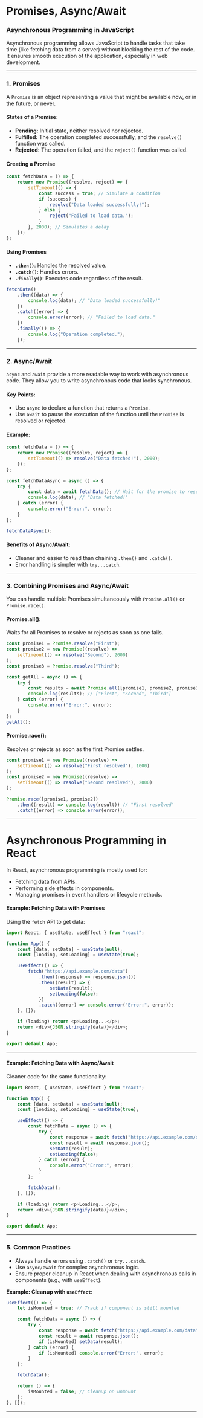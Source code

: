 # Promises, Async/Await

### **Asynchronous Programming in JavaScript**

Asynchronous programming allows JavaScript to handle tasks that take time (like fetching data from a server) without blocking the rest of the code. It ensures smooth execution of the application, especially in web development.

---

### **1. Promises**

A `Promise` is an object representing a value that might be available now, or in the future, or never.

#### **States of a Promise:**

- **Pending:** Initial state, neither resolved nor rejected.
- **Fulfilled:** The operation completed successfully, and the `resolve()` function was called.
- **Rejected:** The operation failed, and the `reject()` function was called.

#### **Creating a Promise**

```javascript
const fetchData = () => {
	return new Promise((resolve, reject) => {
		setTimeout(() => {
			const success = true; // Simulate a condition
			if (success) {
				resolve("Data loaded successfully!");
			} else {
				reject("Failed to load data.");
			}
		}, 2000); // Simulates a delay
	});
};
```

#### **Using Promises**

- **`.then()`**: Handles the resolved value.
- **`.catch()`**: Handles errors.
- **`.finally()`**: Executes code regardless of the result.

```javascript
fetchData()
	.then((data) => {
		console.log(data); // "Data loaded successfully!"
	})
	.catch((error) => {
		console.error(error); // "Failed to load data."
	})
	.finally(() => {
		console.log("Operation completed.");
	});
```

---

### **2. Async/Await**

`async` and `await` provide a more readable way to work with asynchronous code. They allow you to write asynchronous code that looks synchronous.

#### **Key Points:**

- Use `async` to declare a function that returns a `Promise`.
- Use `await` to pause the execution of the function until the `Promise` is resolved or rejected.

#### **Example:**

```javascript
const fetchData = () => {
	return new Promise((resolve, reject) => {
		setTimeout(() => resolve("Data fetched!"), 2000);
	});
};

const fetchDataAsync = async () => {
	try {
		const data = await fetchData(); // Wait for the promise to resolve
		console.log(data); // "Data fetched!"
	} catch (error) {
		console.error("Error:", error);
	}
};

fetchDataAsync();
```

#### **Benefits of Async/Await:**

- Cleaner and easier to read than chaining `.then()` and `.catch()`.
- Error handling is simpler with `try...catch`.

---

### **3. Combining Promises and Async/Await**

You can handle multiple Promises simultaneously with `Promise.all()` or `Promise.race()`.

#### **Promise.all()**:

Waits for all Promises to resolve or rejects as soon as one fails.

```javascript
const promise1 = Promise.resolve("First");
const promise2 = new Promise((resolve) =>
	setTimeout(() => resolve("Second"), 2000)
);
const promise3 = Promise.resolve("Third");

const getAll = async () => {
	try {
		const results = await Promise.all([promise1, promise2, promise3]);
		console.log(results); // ["First", "Second", "Third"]
	} catch (error) {
		console.error("Error:", error);
	}
};
getAll();
```

#### **Promise.race()**:

Resolves or rejects as soon as the first Promise settles.

```javascript
const promise1 = new Promise((resolve) =>
	setTimeout(() => resolve("First resolved"), 1000)
);
const promise2 = new Promise((resolve) =>
	setTimeout(() => resolve("Second resolved"), 2000)
);

Promise.race([promise1, promise2])
	.then((result) => console.log(result)) // "First resolved"
	.catch((error) => console.error(error));
```

---

# Asynchronous Programming in React

In React, asynchronous programming is mostly used for:

- Fetching data from APIs.
- Performing side effects in components.
- Managing promises in event handlers or lifecycle methods.

#### **Example: Fetching Data with Promises**

Using the `fetch` API to get data:

```javascript
import React, { useState, useEffect } from "react";

function App() {
	const [data, setData] = useState(null);
	const [loading, setLoading] = useState(true);

	useEffect(() => {
		fetch("https://api.example.com/data")
			.then((response) => response.json())
			.then((result) => {
				setData(result);
				setLoading(false);
			})
			.catch((error) => console.error("Error:", error));
	}, []);

	if (loading) return <p>Loading...</p>;
	return <div>{JSON.stringify(data)}</div>;
}

export default App;
```

---

#### **Example: Fetching Data with Async/Await**

Cleaner code for the same functionality:

```javascript
import React, { useState, useEffect } from "react";

function App() {
	const [data, setData] = useState(null);
	const [loading, setLoading] = useState(true);

	useEffect(() => {
		const fetchData = async () => {
			try {
				const response = await fetch("https://api.example.com/data");
				const result = await response.json();
				setData(result);
				setLoading(false);
			} catch (error) {
				console.error("Error:", error);
			}
		};

		fetchData();
	}, []);

	if (loading) return <p>Loading...</p>;
	return <div>{JSON.stringify(data)}</div>;
}

export default App;
```

---

### **5. Common Practices**

- Always handle errors using `.catch()` or `try...catch`.
- Use `async/await` for complex asynchronous logic.
- Ensure proper cleanup in React when dealing with asynchronous calls in components (e.g., with `useEffect`).

**Example: Cleanup with `useEffect`:**

```javascript
useEffect(() => {
	let isMounted = true; // Track if component is still mounted

	const fetchData = async () => {
		try {
			const response = await fetch("https://api.example.com/data");
			const result = await response.json();
			if (isMounted) setData(result);
		} catch (error) {
			if (isMounted) console.error("Error:", error);
		}
	};

	fetchData();

	return () => {
		isMounted = false; // Cleanup on unmount
	};
}, []);
```

---
